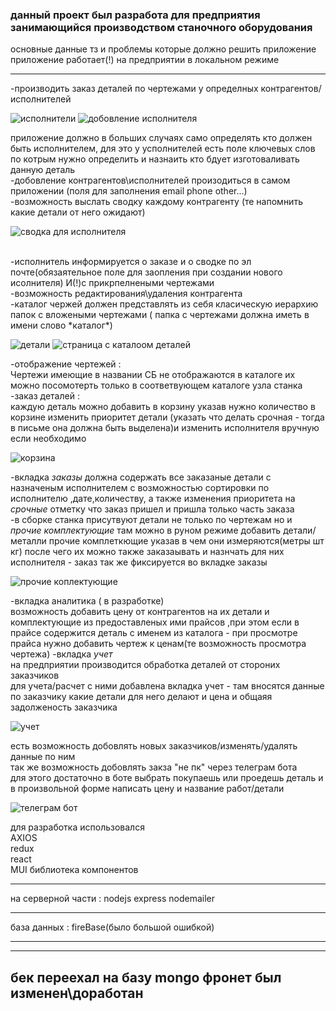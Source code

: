 ### данный проект был разработа для предприятия занимающийся производством станочного оборудования

основные данные тз и проблемы которые должно решить приложение<br>
приложение работает(!) на предприятии в локальном режиме

---

-производить заказ деталей по чертежами у определных контрагентов/исполнителей<br>

![исполнители](https://disk.yandex.ru/i/nK8om3UcXVpK6g)
![добовление исполнителя](https://disk.yandex.ru/i/AmPsCGYNQb9QyA)

приложение должно в больших случаях само определять кто должен быть исполнителем, для это у усполнителей есть поле ключевых слов по котрым нужно определить и назнаить кто бдует изготоваливать данную деталь<br>
-добовление контрагентов\исполнителей произодиться в самом приложении (поля для заполнения email phone other...)<br>
-возможность выслать сводку каждому контрагенту (те напомнить какие детали от него ожидают)

![сводка для исполнителя ](https://disk.yandex.ru/i/sA7vh56Lw0UClA)

<br>
-исполнитель информируется о заказе и о сводке по эл почте(обязаятельное поле для заопления при создании нового исолнителя) И(!)с прикрпелнеными чертежами<br>
-возможность редактирования\удаления контрагента <br>
-каталог чержей должен представлять из себя класическую иерархию папок с вложеными чертежами ( папка с чертежами должна иметь в имени слово *каталог*)<br>

![детали](https://disk.yandex.ru/i/c66gFU7WjCgxJQ)
![страница с каталоом деталей](https://disk.yandex.ru/i/8robQNRHTDdPdg)

-отображение чертежей :<br>
Чертежи имеющие в названии СБ не отображаются в каталоге их можно посомотерть только в соответвующем каталоге узла станка
-заказ деталей :<br>
каждую деталь можно добавить в корзину указав нужно количество
в корзине изменить приоритет детали (указать что делать срочная - тогда в письме она должна быть выделена)и изменить исполнителя вручную если необходимо<br>

![корзина](https://disk.yandex.ru/i/kPw2PUz73L45QA)

-вкладка _заказы_ должна содержать все заказаные детали с назначеным исполнителем с возможностью сортировки по исполнителю ,дате,количеству, а также изменения приоритета на _срочные_ отметку что заказ пришел и пришла только часть заказа<br>
-в сборке станка присутвуют детали не только по чертежам но и _прочие комплектующие_ там можно в руном режиме добавить детали/металли прочие комплеткющие указав в чем они измеряются(метры шт кг) после чего их можно также заказаывать и назнчать для них исполнителя - заказ так же фиксируется во вкладке заказы<br>

![прочие коплектующие](https://disk.yandex.ru/i/l2OqypEVSjX4Ng)

-вкладка аналитика ( в разработке) <br>
возможность добавить цену от контрагентов на их детали и комплектующие из предоставленых ими прайсов ,при этом если в прайсе содержится деталь с именем из каталога - при просмотре прайса нужно добавить чертеж к ценам(те возможность просмотра чертежа)
-вкладка _учет_ <br>
на предприятии производится обработка деталей от стороних заказчиков <br>
для учета/расчет с ними добавлена вкладка учет - там вносятся данные по заказчику какие детали для него делают и цена
и общаяя задолженость заказчика<br>

![учет](https://disk.yandex.ru/i/kDZyGN6xbu9E5Q)

есть возможность добовлять новых заказчиков/изменять/удалять данные по ним<br>
так же возможность добовлять закза "не пк" через телеграм бота <br>
для этого достаточно в боте выбрать покупаешь или проедешь деталь и в произвольной форме написать цену и название работ/детали<br>

![телеграм бот ](https://disk.yandex.ru/i/WHRaS-x9oeI0WA)

для разработка использовался<br>
AXIOS <br>
redux<br>
react <br>
MUI библиотека компонентов <br>

---

на серверной части :
nodejs
express
nodemailer

---

база данных :
fireBase(было большой ошибкой)

---

---

## бек переехал на базу mongo фронет был изменен\доработан
